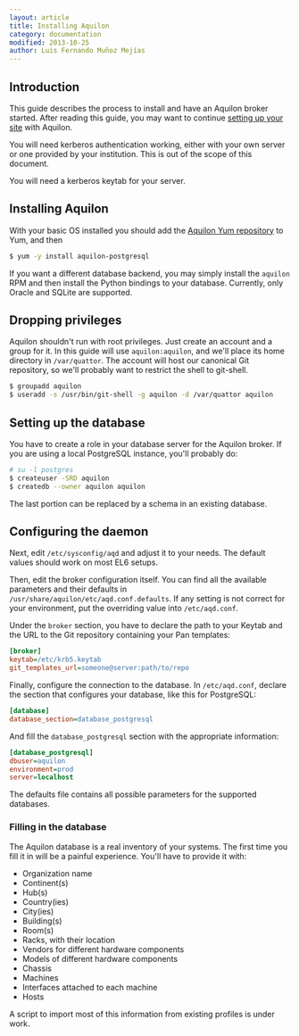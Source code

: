 ```yaml
---
layout: article
title: Installing Aquilon
category: documentation
modified: 2013-10-25
author: Luis Fernando Muñoz Mejías
---
```

## Introduction

This guide describes the process to install and have an Aquilon broker
started.  After reading this guide, you may want to continue
[setting up your site](/documentation/2013/10/25/aquilon-site.html)
with Aquilon.

You will need kerberos authentication working, either with your own
server or one provided by your institution.  This is out of the scope
of this document.

You will need a kerberos keytab for your server.

## Installing Aquilon

With your basic OS installed you should add the
[Aquilon Yum repository](http://yum.quattor.org/aquilon) to Yum, and
then

```sh
$ yum -y install aquilon-postgresql
```

If you want a different database backend, you may simply install the
`aquilon` RPM and then install the Python bindings to your database.
Currently, only Oracle and SQLite are supported.

## Dropping privileges

Aquilon shouldn't run with root privileges.  Just create an account
and a group for it.  In this guide will use `aquilon:aquilon`, and
we'll place its home directory in `/var/quattor`.  The account will
host our canonical Git repository, so we'll probably want to restrict
the shell to git-shell.

```sh
$ groupadd aquilon
$ useradd -s /usr/bin/git-shell -g aquilon -d /var/quattor aquilon
```
## Setting up the database

You have to create a role in your database server for the Aquilon
broker.  If you are using a local PostgreSQL instance, you'll probably do:

```sh
# su -l postgres
$ createuser -SRD aquilon
$ createdb --owner aquilon aquilon
```

The last portion can be replaced by a schema in an existing database.

## Configuring the daemon

Next, edit `/etc/sysconfig/aqd` and adjust it to your needs.  The
default values should work on most EL6 setups.

Then, edit the broker configuration itself.  You can find all the
available parameters and their defaults in
`/usr/share/aquilon/etc/aqd.conf.defaults`.  If any setting is not
correct for your environment, put the overriding value into
`/etc/aqd.conf`.

Under the `broker` section, you have to declare the path to your
Keytab and the URL to the Git repository containing your Pan templates:

```ini
[broker]
keytab=/etc/krb5.keytab
git_templates_url=someone@server:path/to/repo
```

Finally, configure the connection to the database.  In
`/etc/aqd.conf`, declare the section that configures your database,
like this for PostgreSQL:

```ini
[database]
database_section=database_postgresql
```

And fill the `database_postgresql` section with the appropriate
information:

```ini
[database_postgresql]
dbuser=aquilon
environment=prod
server=localhost
```

The defaults file contains all possible parameters for the supported
databases.

### Filling in the database

The Aquilon database is a real inventory of your systems.  The first
time you fill it in will be a painful experience.  You'll have to
provide it with:

* Organization name
* Continent(s)
* Hub(s)
* Country(ies)
* City(ies)
* Building(s)
* Room(s)
* Racks, with their location
* Vendors for different hardware components
* Models of different hardware components
* Chassis
* Machines
* Interfaces attached to each machine
* Hosts

A script to import most of this information from existing profiles is
under work.
